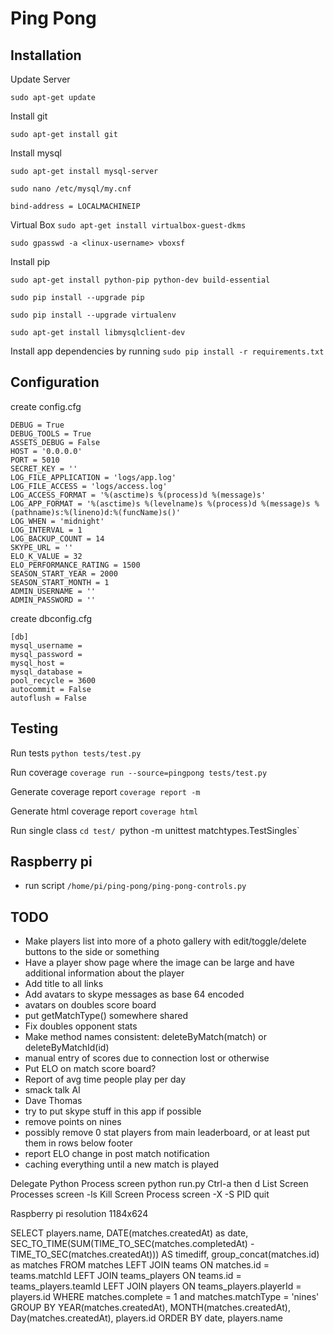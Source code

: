 # Ping Pong

## Installation

Update Server

`sudo apt-get update`

Install git

`sudo apt-get install git`

Install mysql

`sudo apt-get install mysql-server`

`sudo nano /etc/mysql/my.cnf`

```bind-address = LOCALMACHINEIP```


Virtual Box
`sudo apt-get install virtualbox-guest-dkms`

`sudo gpasswd -a <linux-username> vboxsf`

Install pip

`sudo apt-get install python-pip python-dev build-essential`

`sudo pip install --upgrade pip`

`sudo pip install --upgrade virtualenv`

`sudo apt-get install libmysqlclient-dev`

Install app dependencies by running `sudo pip install -r requirements.txt`

## Configuration

create config.cfg
```
DEBUG = True
DEBUG_TOOLS = True
ASSETS_DEBUG = False
HOST = '0.0.0.0'
PORT = 5010
SECRET_KEY = ''
LOG_FILE_APPLICATION = 'logs/app.log'
LOG_FILE_ACCESS = 'logs/access.log'
LOG_ACCESS_FORMAT = '%(asctime)s %(process)d %(message)s'
LOG_APP_FORMAT = '%(asctime)s %(levelname)s %(process)d %(message)s %(pathname)s:%(lineno)d:%(funcName)s()'
LOG_WHEN = 'midnight'
LOG_INTERVAL = 1
LOG_BACKUP_COUNT = 14
SKYPE_URL = ''
ELO_K_VALUE = 32
ELO_PERFORMANCE_RATING = 1500
SEASON_START_YEAR = 2000
SEASON_START_MONTH = 1
ADMIN_USERNAME = ''
ADMIN_PASSWORD = ''
```

create dbconfig.cfg

```
[db]
mysql_username =
mysql_password =
mysql_host =
mysql_database =
pool_recycle = 3600
autocommit = False
autoflush = False
```

## Testing

Run tests
`python tests/test.py`

Run coverage
`coverage run --source=pingpong tests/test.py`

Generate coverage report
`coverage report -m`

Generate html coverage report
`coverage html`

Run single class
`cd test/
`python -m unittest matchtypes.TestSingles`


## Raspberry pi

* run script `/home/pi/ping-pong/ping-pong-controls.py`

## TODO

* Make players list into more of a photo gallery with edit/toggle/delete buttons to the side or something
* Have a player show page where the image can be large and have additional information about the player
* Add title to all links
* Add avatars to skype messages as base 64 encoded
* avatars on doubles score board
* put getMatchType() somewhere shared
* Fix doubles opponent stats
* Make method names consistent: deleteByMatch(match) or deleteByMatchId(id)
* manual entry of scores due to connection lost or otherwise
* Put ELO on match score board?
* Report of avg time people play per day
* smack talk AI
* Dave Thomas
* try to put skype stuff in this app if possible
* remove points on nines
* possibly remove 0 stat players from main leaderboard, or at least put them in rows below footer
* report ELO change in post match notification
* caching everything until a new match is played

Delegate Python Process
	screen python run.py
	Ctrl-a then d
List Screen Processes
	screen -ls
Kill Screen Process
	screen -X -S PID quit

Raspberry pi resolution
1184x624


SELECT players.name, DATE(matches.createdAt) as date, SEC_TO_TIME(SUM(TIME_TO_SEC(matches.completedAt) - TIME_TO_SEC(matches.createdAt))) AS timediff, group_concat(matches.id) as matches
FROM matches
LEFT JOIN teams ON matches.id = teams.matchId
LEFT JOIN teams_players ON teams.id = teams_players.teamId
LEFT JOIN players ON teams_players.playerId = players.id
WHERE matches.complete = 1 and matches.matchType = 'nines'
GROUP BY YEAR(matches.createdAt), MONTH(matches.createdAt), Day(matches.createdAt), players.id
ORDER BY date, players.name